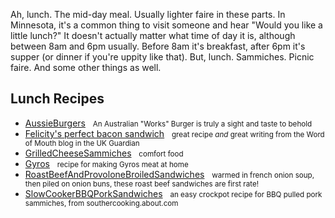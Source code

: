 <div id="wikitext">

<span id="excerpt"></span> Ah, lunch. The mid-day meal. Usually lighter
faire in these parts. In Minnesota, it's a common thing to visit someone
and hear "Would you like a little lunch?" It doesn't actually matter
what time of day it is, although between 8am and 6pm usually. Before 8am
it's breakfast, after 6pm it's supper (or dinner if you're uppity like
that). But, lunch. Sammiches. Picnic faire. And some other things as
well. <span id="excerptend"></span>

<div class="vspace">

</div>

Lunch Recipes
-------------

<div class="fpltemplate">

-   [AussieBurgers](http://wiki.tamouse.org?n=Recipes.AussieBurgers?action=print)
      <span style="font-size:83%">An Australian "Works" Burger is truly
    a sight and taste to behold</span>
-   [Felicity's perfect bacon
    sandwich](http://wiki.tamouse.org?n=Recipes.BaconSarnie?action=print)
      <span style="font-size:83%">great recipe *and* great writing from
    the Word of Mouth blog in the UK Guardian</span>
-   [GrilledCheeseSammiches](http://wiki.tamouse.org?n=Recipes.GrilledCheeseSammiches?action=print)
      <span style="font-size:83%">comfort food</span>
-   [Gyros](http://wiki.tamouse.org?n=Recipes.Gyros?action=print)  
    <span style="font-size:83%">recipe for making Gyros meat at
    home</span>
-   [RoastBeefAndProvoloneBroiledSandwiches](http://wiki.tamouse.org?n=Recipes.RoastBeefAndProvoloneBroiledSandwiches?action=print)
      <span style="font-size:83%">warmed in french onion soup, then
    piled on onion buns, these roast beef sandwiches are first
    rate!</span>
-   [SlowCookerBBQPorkSandwiches](http://wiki.tamouse.org?n=Recipes.SlowCookerBBQPorkSandwiches?action=print)
      <span style="font-size:83%">an easy crockpot recipe for BBQ pulled
    pork sammiches, from southercooking.about.com</span>

</div>

<div class="vspace">

</div>

</div>

